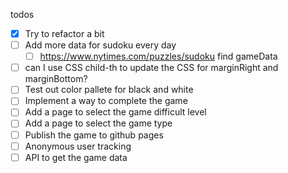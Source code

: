 todos

* [x] Try to refactor a bit
* [ ] Add more data for sudoku every day
  * [ ] https://www.nytimes.com/puzzles/sudoku find gameData
* [ ] can I use CSS child-th to update the CSS for marginRight and marginBottom?
* [ ] Test out color pallete for black and white
* [ ] Implement a way to complete the game
* [ ] Add a page to select the game difficult level
* [ ] Add a page to select the game type
* [ ] Publish the game to github pages
* [ ] Anonymous user tracking
* [ ] API to get the game data